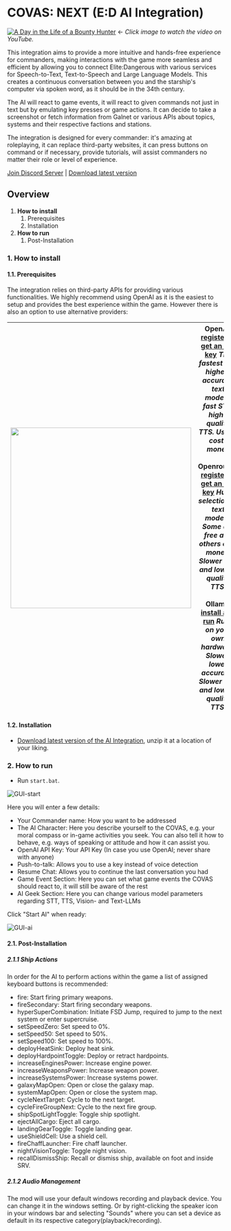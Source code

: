 # COVAS: NEXT (E:D AI Integration)

[![A Day in the Life of a Bounty Hunter](http://img.youtube.com/vi/nvuCwwixvxw/0.jpg)](https://www.youtube.com/watch?v=nvuCwwixvxw)
<- *Click image to watch the video on YouTube.*

This integration aims to provide a more intuitive and hands-free experience for commanders, making interactions with the game more seamless and efficient by allowing you to connect Elite:Dangerous with various services for Speech-to-Text, Text-to-Speech and Large Language Models. This creates a continuous conversation between you and the starship's computer via spoken word, as it should be in the 34th century.

The AI will react to game events, it will react to given commands not just in text but by emulating key presses or game actions. It can decide to take a screenshot or fetch information from Galnet or various APIs about topics, systems and their respective factions and stations.

The integration is designed for every commander: it's amazing at roleplaying, it can replace third-party websites, it can press buttons on command or if necessary, provide tutorials, will assist commanders no matter their role or level of experience.

[Join Discord Server](https://discord.gg/9c58jxVuAT)
|
[Download latest version](https://github.com/RatherRude/Elite-Dangerous-AI-Integration/releases)

## Overview

1. **How to install**
   1. Prerequisites
   2. Installation
2. **How to run**
   1. Post-Installation


### 1. How to install

#### 1.1. Prerequisites
The integration relies on third-party APIs for providing various functionalities. We highly recommend using OpenAI as it is the easiest to setup and provides the best experience within the game. However there is also an option to use alternative providers:

| <img src="screen/decision_tree.svg" width="420px"> | **OpenAI**: [register to get an API key](https://platform.openai.com/docs/introduction) *The fastest and highest accuracy text models, fast STT, high-quality TTS. Usage costs money*<br /><br />Openrouter: [register to get an API key](https://openrouter.ai/docs/models) *Huge selection of text models. Some are free and others cost money. Slower STT and lower-quality TTS.*<br /><br />**Ollama**: [install and run](https://github.com/ollama/ollama?tab=readme-ov-file#quickstart) *Runs on your own hardware. Slower, lower accuracy. Slower STT and lower-quality TTS.* |
|----------------------------------------------------|--------------------------------------------------------------------------------------------------------------------------------------------------------------------------------------------------------------------------------------------------------------------------------------------------------------------------------------------------------------------------------------------------------------------------------------------------------------------------------------------------------------------------------------------------------------------|

#### 1.2. Installation

* [Download latest version of the AI Integration](https://github.com/RatherRude/Elite-Dangerous-AI-Integration/releases), unzip it at a location of your liking.

### 2. How to run
    
* Run `start.bat`.

![GUI-start](screen/GUI_start.png)

Here you will enter a few details:
- Your Commander name: How you want to be addressed
- The AI Character: Here you describe yourself to the COVAS, e.g. your moral compass or in-game activities you seek. You can also tell it how to behave, e.g. ways of speaking or attitude and how it can assist you.
- OpenAI API Key: Your API Key (In case you use OpenAI; never share with anyone)
- Push-to-talk: Allows you to use a key instead of voice detection
- Resume Chat: Allows you to continue the last conversation you had
- Game Event Section: Here you can set what game events the COVAS should react to, it will still be aware of the rest
- AI Geek Section: Here you can change various model parameters regarding STT, TTS, Vision- and Text-LLMs

Click "Start AI" when ready:

![GUI-ai](screen/GUI_AI.png)

#### 2.1. Post-Installation

##### 2.1.1 Ship Actions

In order for the AI to perform actions within the game a list of assigned keyboard buttons is recommended:
- fire: Start firing primary weapons.
- fireSecondary: Start firing secondary weapons.
- hyperSuperCombination: Initiate FSD Jump, required to jump to the next system or enter supercruise.
- setSpeedZero: Set speed to 0%.
- setSpeed50: Set speed to 50%.
- setSpeed100: Set speed to 100%.
- deployHeatSink: Deploy heat sink.
- deployHardpointToggle: Deploy or retract hardpoints.
- increaseEnginesPower: Increase engine power.
- increaseWeaponsPower: Increase weapon power.
- increaseSystemsPower: Increase systems power.
- galaxyMapOpen: Open or close the galaxy map.
- systemMapOpen: Open or close the system map.
- cycleNextTarget: Cycle to the next target.
- cycleFireGroupNext: Cycle to the next fire group.
- shipSpotLightToggle: Toggle ship spotlight.
- ejectAllCargo: Eject all cargo.
- landingGearToggle: Toggle landing gear.
- useShieldCell: Use a shield cell.
- fireChaffLauncher: Fire chaff launcher.
- nightVisionToggle: Toggle night vision.
- recallDismissShip: Recall or dismiss ship, available on foot and inside SRV.

##### 2.1.2 Audio Management

The mod will use your default windows recording and playback device.
You can change it in the windows setting.
Or by right-clicking the speaker icon in your windows bar and selecting "Sounds" where you can set a device as default in its respective category(playback/recording).